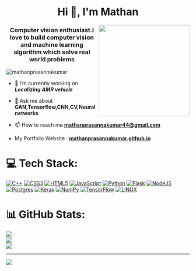 
<h1 align="center">Hi 👋, I'm Mathan</h1>
<img align='right' width='250' src="https://camo.githubusercontent.com/c1dcb74cc1c1835b1d716f5051499a2814c683c806b15f04b0eba492863703e9/68747470733a2f2f63646e2e6472696262626c652e636f6d2f75736572732f3733303730332f73637265656e73686f74732f363538313234332f6176656e746f2e676966">
<h3 align="center">Computer vision enthusiast.I love to build computer vision and machine learning algorithm which solve real world problems</h3>

<p align="left"> <img src="https://komarev.com/ghpvc/?username=mathanprasannakumar&label=Profile%20views&color=0e75b6&style=flat" alt="mathanprasannakumar" /> </p>

- 🔭 I’m currently working on ***Localizing AMR vehicle***

- 💬 Ask me about **GAN,Tensorflow,CNN,CV,Neural networks**

- 📫 How to reach me **mathanprasannakumar44@gmail.com**
- My Portfolio Website : <a href= "https://mathanprasannakumar.github.io/" target="_blank"><b>mathanprasannakumar.github.io</b></a>


# 💻 Tech Stack:
[![C++](https://img.shields.io/badge/c++-%2300599C.svg?style=plastic&logo=c%2B%2B&logoColor=white)](https://devdocs.io/cpp/)
[![CSS3](https://img.shields.io/badge/css3-%231572B6.svg?style=plastic&logo=css3&logoColor=white)](https://www.css3.info/)
[![HTML5](https://img.shields.io/badge/html5-%23E34F26.svg?style=plastic&logo=html5&logoColor=white)](https://html.com/html5/)
[![JavaScript](https://img.shields.io/badge/javascript-%23323330.svg?style=plastic&logo=javascript&logoColor=%23F7DF1E)](https://www.javascript.com/)
[![Python](https://img.shields.io/badge/python-3670A0?style=plastic&logo=python&logoColor=ffdd54)](https://python.org)
[![Flask](https://img.shields.io/badge/flask-%23000.svg?style=plastic&logo=flask&logoColor=white)](https://pypi.org/project/Flask/)
[![NodeJS](https://img.shields.io/badge/node.js-6DA55F?style=plastic&logo=node.js&logoColor=white)](https://nodejs.org/en)
[![Postgres](https://img.shields.io/badge/postgres-%23316192.svg?style=plastic&logo=postgresql&logoColor=white)](https://www.postgresql.org/)
[![Keras](https://img.shields.io/badge/Keras-%23D00000.svg?style=plastic&logo=Keras&logoColor=white)](https://keras.io)
[![NumPy](https://img.shields.io/badge/numpy-%23013243.svg?style=plastic&logo=numpy&logoColor=white)](https://numpy.org)
[![TensorFlow](https://img.shields.io/badge/TensorFlow-%23FF6F00.svg?style=plastic&logo=TensorFlow&logoColor=white)](https://tensorflow.org)
[![LINUX](https://img.shields.io/badge/Linux-FCC624?style=plastic&logo=linux&logoColor=black)](https://linux.org)
# 📊 GitHub Stats:
![](https://github-readme-stats.vercel.app/api?username=mathanprasannakumar&theme=nightowl&hide_border=false&include_all_commits=false&count_private=false)<br/>
![](https://github-readme-streak-stats.herokuapp.com/?user=mathanprasannakumar&theme=nightowl&hide_border=false)<br/>
![](https://github-readme-stats.vercel.app/api/top-langs/?username=mathanprasannakumar&theme=nightowl&hide_border=false&include_all_commits=false&count_private=false&layout=compact)

---
[![](https://visitcount.itsvg.in/api?id=mathanprasannakumar&icon=0&color=0)](https://visitcount.itsvg.in)

<!-- Proudly created with GPRM ( https://gprm.itsvg.in ) -->

